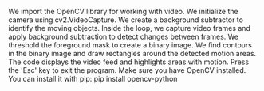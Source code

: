 We import the OpenCV library for working with video.
We initialize the camera using cv2.VideoCapture.
We create a background subtractor to identify the moving objects.
Inside the loop, we capture video frames and apply background subtraction to detect changes between frames.
We threshold the foreground mask to create a binary image.
We find contours in the binary image and draw rectangles around the detected motion areas.
The code displays the video feed and highlights areas with motion.
Press the 'Esc' key to exit the program.
Make sure you have OpenCV installed. You can install it with pip: pip install opencv-python

